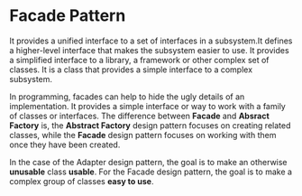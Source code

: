 # Facade Pattern
It provides a unified interface to a set of interfaces in a subsystem.It defines a higher-level interface that makes the subsystem easier to use.
It provides a simplified interface to a library, a framework or other complex set of classes.
It is a class that provides a simple interface to a complex subsystem.

In programming, facades can help to hide the ugly details of an implementation. It provides a simple interface or way to work with a family of classes or interfaces. The difference between **Facade** and **Absract Factory** is, the **Abstract Factory** design pattern focuses on creating related classes, while the **Facade** design pattern focuses on working with them once they have been created.

In the case of the Adapter design pattern, the goal is to make an otherwise **unusable** class **usable**. For the Facade design pattern, the goal is to make a complex group of classes **easy to use**.